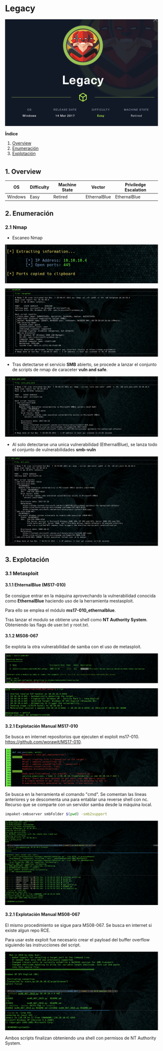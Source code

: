 # Legacy

![](./images/legacy.png)

**Índice**   
1. [Overview](#id1)
2. [Enumeración](#id2)
3. [Explotación](#id3)

#
## 1. Overview<a name="id1"></a>

|OS|Difficulty|Machine State|Vector|Priviledge Escalation|
|-|-|-|-|-|
|Windows|Easy|Retired|EthernalBlue|EthernalBlue|

## 2. Enumeración<a name="id2"></a>

### 2.1 Nmap

* Escaneo Nmap

![](./images/allPorts.png)

![](./images/targeted.png)

* Tras detectarse el servicio **SMB** abierto, se procede a lanzar el conjunto de scripts de nmap de caraceter **vuln and safe**.

![](./images/vuln_and_safe.png)

* Al solo detectarse una unica vulnerabilidad (EthernalBlue), se lanza todo el conjunto de vulnerabilidades **smb-vuln**

![](./images/allSMBvuln.png)


## 3. Explotación

### 3.1 Metasploit

#### 3.1.1 EhternalBlue (MS17-010)

Se consigue entrar en la máquina aprovechando la vulnerabilidad conocida como **EthernalBlue** haciendo uso de la herramienta mestasploit.

Para ello se emplea el módulo **ms17-010_ethernalblue**.

Tras lanzar el modulo se obtiene una shell como **NT Authority System**. Obteniendo las flags de user.txt y root.txt.

#### 3.1.2 MS08-067

Se explota la otra vulnerabilidad de samba con el uso de metasploit.

![](./images/ms08-067.png)

![](./images/metasploit-ms08-067.png)

#### 3.2.1 Explotación Manual MS17-010

Se busca en internet repositorios que ejecuten el exploit ms17-010. https://github.com/worawit/MS17-010. 

![](./images/ethernalblue.png)

Se busca en la herramienta el comando "cmd". Se comentan las lineas anteriores y se descomenta una para entablar una reverse shell con nc. Recurso que se comparte con un servidor samba desde la máquina local.

```bash
impaket-smbserver smbFolder $(pwd) -smb2support
```

![](./images/exploit.png)


#### 3.2.1 Explotación Manual MS08-067

El mismo procedimiento se sigue para MS08-067. Se busca en internet si existe algun repo RCE.

Para usar este exploit fue necesario crear el payload del buffer overflow siguiendo las instrucciones del script.

![](./images/exploit2.png)

Ambos scripts finalizan obteniendo una shell con permisos de NT Authority System.